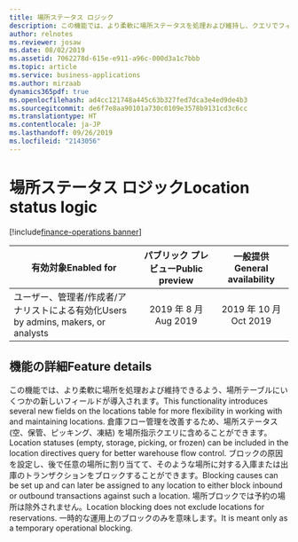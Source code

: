 ```yaml
---
title: 場所ステータス ロジック
description: この機能では、より柔軟に場所ステータスを処理および維持し、クエリでフィルターを使用できるよう、場所テーブルにいくつかの新しいフィールドが導入されます。
author: relnotes
ms.reviewer: josaw
ms.date: 08/02/2019
ms.assetid: 7062278d-615e-e911-a96c-000d3a1c7bbb
ms.topic: article
ms.service: business-applications
ms.author: mirzaab
dynamics365pdf: true
ms.openlocfilehash: ad4cc121748a445c63b327fed7dca3e4ed9de4b3
ms.sourcegitcommit: de6f7e8aa90101a730c0109e3578b9131cd3c6cc
ms.translationtype: HT
ms.contentlocale: ja-JP
ms.lasthandoff: 09/26/2019
ms.locfileid: "2143056"
---
```

# <a name="location-status-logic"></a><span data-ttu-id="75c09-103">場所ステータス ロジック</span><span class="sxs-lookup"><span data-stu-id="75c09-103">Location status logic</span></span>
[!include[finance-operations banner](../includes/finance-operations.md)]

| <span data-ttu-id="75c09-104">有効対象</span><span class="sxs-lookup"><span data-stu-id="75c09-104">Enabled for</span></span>    |  <span data-ttu-id="75c09-105">パブリック プレビュー</span><span class="sxs-lookup"><span data-stu-id="75c09-105">Public preview</span></span> | <span data-ttu-id="75c09-106">一般提供</span><span class="sxs-lookup"><span data-stu-id="75c09-106">General availability</span></span> | 
| ---------- | :----------: |:----------: |
|<span data-ttu-id="75c09-107">ユーザー、管理者/作成者/アナリストによる有効化</span><span class="sxs-lookup"><span data-stu-id="75c09-107">Users by admins, makers, or analysts</span></span>|<span data-ttu-id="75c09-108">2019 年 8 月</span><span class="sxs-lookup"><span data-stu-id="75c09-108">Aug 2019</span></span>| <span data-ttu-id="75c09-109">2019 年 10 月</span><span class="sxs-lookup"><span data-stu-id="75c09-109">Oct 2019</span></span>|






## <a name="feature-details"></a><span data-ttu-id="75c09-110">機能の詳細</span><span class="sxs-lookup"><span data-stu-id="75c09-110">Feature details</span></span>
<!--feature detail start -->
<span data-ttu-id="75c09-111">この機能では、より柔軟に場所を処理および維持できるよう、場所テーブルにいくつかの新しいフィールドが導入されます。</span><span class="sxs-lookup"><span data-stu-id="75c09-111">This functionality introduces several new fields on the locations table for more flexibility in working with and maintaining locations.</span></span> <span data-ttu-id="75c09-112">倉庫フロー管理を改善するため、場所ステータス (空、保管、ピッキング、凍結) を場所指示クエリに含めることができます。</span><span class="sxs-lookup"><span data-stu-id="75c09-112">Location statuses (empty, storage, picking, or frozen) can be included in the location directives query for better warehouse flow control.</span></span> <span data-ttu-id="75c09-113">ブロックの原因を設定し、後で任意の場所に割り当てて、そのような場所に対する入庫または出庫のトランザクションをブロックすることができます。</span><span class="sxs-lookup"><span data-stu-id="75c09-113">Blocking causes can be set up and can later be assigned to any location to either block inbound or outbound transactions against such a location.</span></span> <span data-ttu-id="75c09-114">場所ブロックでは予約の場所は除外されません。</span><span class="sxs-lookup"><span data-stu-id="75c09-114">Location blocking does not exclude locations for reservations.</span></span> <span data-ttu-id="75c09-115">一時的な運用上のブロックのみを意味します。</span><span class="sxs-lookup"><span data-stu-id="75c09-115">It is meant only as a temporary operational blocking.</span></span>
<!--feature detail end -->











